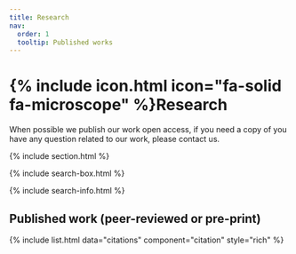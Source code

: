 ```yaml
---
title: Research
nav:
  order: 1
  tooltip: Published works
---
```


# {% include icon.html icon="fa-solid fa-microscope" %}Research

When possible we publish our work open access, if you need a copy of you have any question related to our work, please contact us.

{% include section.html %}


{% include search-box.html %}

{% include search-info.html %}

## Published work (peer-reviewed or pre-print)

{% include list.html data="citations" component="citation" style="rich" %}
